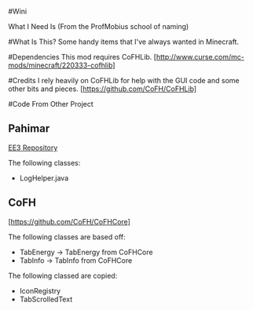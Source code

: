 #Wini

What I Need Is
(From the ProfMobius school of naming) 

#What Is This?
Some handy items that I've always wanted in Minecraft.

#Dependencies
This mod requires CoFHLib.
[http://www.curse.com/mc-mods/minecraft/220333-cofhlib]

#Credits
I rely heavily on CoFHLib for help with the GUI code and some other bits and pieces.
[https://github.com/CoFH/CoFHLib]

#Code From Other Project
## Pahimar
[EE3 Repository](https://github.com/pahimar/Equivalent-Exchange-3)

The following classes:

* LogHelper.java

## CoFH
[https://github.com/CoFH/CoFHCore]

The following classes are based off:

* TabEnergy -> TabEnergy from CoFHCore
* TabInfo -> TabInfo from CoFHCore

The following classed are copied:

* IconRegistry
* TabScrolledText